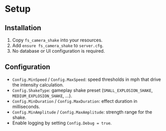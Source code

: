 # Setup

## Installation
1. Copy `fs_camera_shake` into your resources.
2. Add `ensure fs_camera_shake` to `server.cfg`.
3. No database or UI configuration is required.

## Configuration
- `Config.MinSpeed` / `Config.MaxSpeed`: speed thresholds in mph that drive the intensity calculation.
- `Config.ShakeType`: gameplay shake preset (`SMALL_EXPLOSION_SHAKE`, `MEDIUM_EXPLOSION_SHAKE`, ...).
- `Config.MinDuration` / `Config.MaxDuration`: effect duration in milliseconds.
- `Config.MinAmplitude` / `Config.MaxAmplitude`: strength range for the shake.
- Enable logging by setting `Config.Debug = true`.

